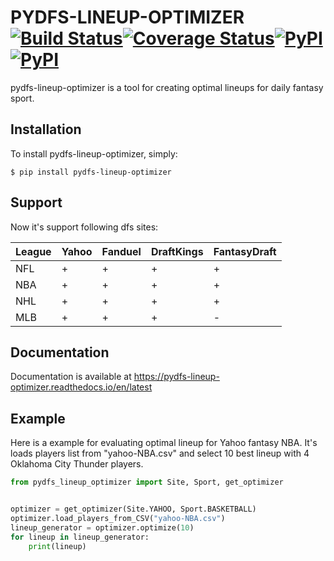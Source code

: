 # PYDFS-LINEUP-OPTIMIZER [![Build Status](https://travis-ci.org/DimaKudosh/pydfs-lineup-optimizer.svg?branch=master)](https://travis-ci.org/DimaKudosh/pydfs-lineup-optimizer)[![Coverage Status](https://coveralls.io/repos/github/DimaKudosh/pydfs-lineup-optimizer/badge.svg?branch=master)](https://coveralls.io/github/DimaKudosh/pydfs-lineup-optimizer?branch=master)[![PyPI](https://img.shields.io/pypi/dm/Django.svg)](https://pypi.python.org/pypi/pydfs-lineup-optimizer/)[![PyPI](https://img.shields.io/pypi/pyversions/Django.svg)](https://pypi.python.org/pypi/pydfs-lineup-optimizer/)
pydfs-lineup-optimizer is a tool for creating optimal lineups for daily fantasy sport. 

## Installation
To install pydfs-lineup-optimizer, simply:
```
$ pip install pydfs-lineup-optimizer
```

## Support
Now it's support following dfs sites:

League | Yahoo | Fanduel | DraftKings | FantasyDraft 
----- | ----- | ----- | ----- | ----- 
NFL | + | + | + | + 
NBA | + | + | + | + 
NHL | + | + | + | +
MLB | + | + | + | -

## Documentation
Documentation is available at https://pydfs-lineup-optimizer.readthedocs.io/en/latest

## Example
Here is a example for evaluating optimal lineup for Yahoo fantasy NBA. It's loads players list from "yahoo-NBA.csv" and select 10 best lineup with 4 Oklahoma City Thunder players.
```python
from pydfs_lineup_optimizer import Site, Sport, get_optimizer


optimizer = get_optimizer(Site.YAHOO, Sport.BASKETBALL)
optimizer.load_players_from_CSV("yahoo-NBA.csv")
lineup_generator = optimizer.optimize(10)
for lineup in lineup_generator:
    print(lineup)
```
